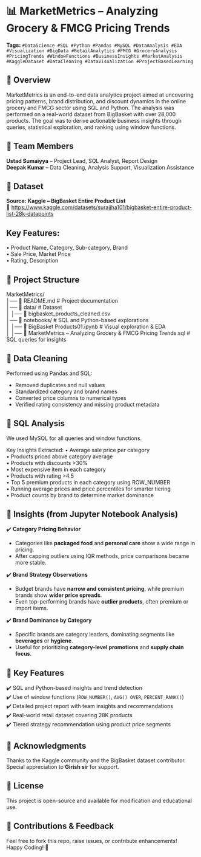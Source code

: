 # 📊 MarketMetrics – Analyzing Grocery & FMCG Pricing Trends

**Tags:** `#DataScience #SQL #Python #Pandas #MySQL #DataAnalysis #EDA #Visualization #BigData #RetailAnalytics #FMCG #GroceryAnalysis #PricingTrends #WindowFunctions #BusinessInsights #MarketAnalysis #KaggleDataset #DataCleaning #DataVisualization #ProjectBasedLearning`

## 📝 Overview  
MarketMetrics is an end-to-end data analytics project aimed at uncovering pricing patterns, brand distribution, and discount dynamics in the online grocery and FMCG sector using SQL and Python. The analysis was performed on a real-world dataset from BigBasket with over 28,000 products. The goal was to derive actionable business insights through queries, statistical exploration, and ranking using window functions.

## 👥 Team Members  
**Ustad Sumaiyya** – Project Lead, SQL Analyst, Report Design  
**Deepak Kumar** – Data Cleaning, Analysis Support, Visualization Assistance  

## 🧾 Dataset  
**Source: Kaggle – BigBasket Entire Product List**  
📎 https://www.kaggle.com/datasets/surajjha101/bigbasket-entire-product-list-28k-datapoints

## Key Features:  
• Product Name, Category, Sub-category, Brand  
• Sale Price, Market Price  
• Rating, Description  

## 📁 Project Structure  
MarketMetrics/  
│── 📄 README.md                           # Project documentation  
│── 📂 data/                               # Dataset  
│   │── 📄 bigbasket_products_cleaned.csv  
│── 📂 notebooks/                          # SQL and Python-based explorations  
│   │── 📄 BigBasket Products01.ipynb      # Visual exploration & EDA  
│   │── 📄 MarketMetrics – Analyzing Grocery & FMCG Pricing Trends.sql  # SQL queries for insights  

## 🧹 Data Cleaning  
Performed using Pandas and SQL:  
- Removed duplicates and null values  
- Standardized category and brand names  
- Converted price columns to numerical types  
- Verified rating consistency and missing product metadata  

## 🧠 SQL Analysis  
We used MySQL for all queries and window functions.

Key Insights Extracted:
• Average sale price per category  
• Products priced above category average  
• Products with discounts >30%  
• Most expensive item in each category  
• Products with rating >4.5  
• Top 5 premium products in each category using ROW_NUMBER  
• Running average prices and price percentiles for smarter tiering  
• Product counts by brand to determine market dominance  

## 🧠 Insights (from Jupyter Notebook Analysis)

✔️ **Category Pricing Behavior**  
- Categories like **packaged food** and **personal care** show a wide range in pricing.  
- After capping outliers using IQR methods, price comparisons became more stable.  

✔️ **Brand Strategy Observations**  
- Budget brands have **narrow and consistent pricing**, while premium brands show **wider price spreads**.  
- Even top-performing brands have **outlier products**, often premium or import items.  

✔️ **Brand Dominance by Category**  
- Specific brands are category leaders, dominating segments like **beverages** or **hygiene**.  
- Useful for prioritizing **category-level promotions** and **supply chain focus**.

## 📌 Key Features  
✔️ SQL and Python-based insights and trend detection  
✔️ Use of window functions (`ROW_NUMBER()`, `AVG() OVER`, `PERCENT_RANK()`)  
✔️ Detailed project report with team insights and recommendations  
✔️ Real-world retail dataset covering 28K products  
✔️ Tiered strategy recommendation using product price segments  

## 💬 Acknowledgments  
Thanks to the Kaggle community and the BigBasket dataset contributor.  
Special appreciation to **Girish sir** for support.

## 📜 License  
This project is open-source and available for modification and educational use.

## 📩 Contributions & Feedback  
Feel free to fork this repo, raise issues, or contribute enhancements!  
Happy Coding! 🚀


